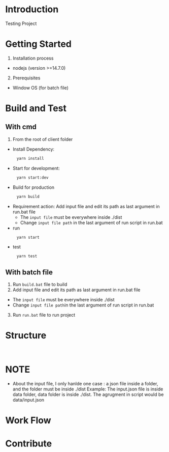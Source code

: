 # Introduction
Testing Project

# Getting Started

1.	Installation process
-  nodejs (version >=14.7.0)

2. Prerequisites
- Window OS (for batch file)


# Build and Test

## With cmd

1. From the root of client folder

- Install Dependency:

```bash
     yarn install
```

- Start for development:

```bash
     yarn start:dev
```

- Build for production
```bash
     yarn build
```
- Requirement action:
       Add input file and edit its path as last argument in run.bat file
     + The ```input file``` must be everywhere inside ./dist
     + Change ```input file path``` in the last argument of run script in run.bat
- run 

```bash
     yarn start
```

- test 

```bash
     yarn test
```

## With batch file
1. Run ```build.bat``` file to build
2. Add input file and edit its path as last argument in run.bat file
- The ```input file``` must be everywhere inside ./dist
- Change ```input file path```in the last argument of run script in run.bat

3. Run ```run.bat``` file to run project

# Structure
```bash
          
```
# NOTE 

- About the input file, I only hanlde one case : a json file inside a folder, and the folder must be inside ./dist
Example: The input.json file is inside data folder, data folder is inside ./dist. The agrugment in script would be data/input.json
# Work Flow

# Contribute

